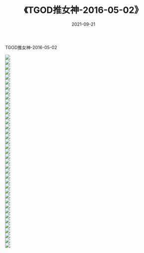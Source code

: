 ﻿---
layout: post
title:  《TGOD推女神-2016-05-02》
date:   2021-09-21
img: http://img.660000.xyz/Sharelink/网络美图/2021/TGOD推女神-2016-05-02/000.jpg
categories: [美女, 清纯, 唯美]
---

TGOD推女神-2016-05-02

  ![](http://img.660000.xyz/Sharelink/网络美图/2021/TGOD推女神-2016-05-02/001.jpg) <br> ![](http://img.660000.xyz/Sharelink/网络美图/2021/TGOD推女神-2016-05-02/002.jpg) <br> ![](http://img.660000.xyz/Sharelink/网络美图/2021/TGOD推女神-2016-05-02/003.jpg) <br> ![](http://img.660000.xyz/Sharelink/网络美图/2021/TGOD推女神-2016-05-02/004.jpg) <br> ![](http://img.660000.xyz/Sharelink/网络美图/2021/TGOD推女神-2016-05-02/005.jpg) <br> ![](http://img.660000.xyz/Sharelink/网络美图/2021/TGOD推女神-2016-05-02/006.jpg) <br> ![](http://img.660000.xyz/Sharelink/网络美图/2021/TGOD推女神-2016-05-02/007.jpg) <br> ![](http://img.660000.xyz/Sharelink/网络美图/2021/TGOD推女神-2016-05-02/008.jpg) <br> ![](http://img.660000.xyz/Sharelink/网络美图/2021/TGOD推女神-2016-05-02/009.jpg) <br> ![](http://img.660000.xyz/Sharelink/网络美图/2021/TGOD推女神-2016-05-02/010.jpg) <br> ![](http://img.660000.xyz/Sharelink/网络美图/2021/TGOD推女神-2016-05-02/011.jpg) <br> ![](http://img.660000.xyz/Sharelink/网络美图/2021/TGOD推女神-2016-05-02/012.jpg) <br> ![](http://img.660000.xyz/Sharelink/网络美图/2021/TGOD推女神-2016-05-02/013.jpg) <br> ![](http://img.660000.xyz/Sharelink/网络美图/2021/TGOD推女神-2016-05-02/014.jpg) <br> ![](http://img.660000.xyz/Sharelink/网络美图/2021/TGOD推女神-2016-05-02/015.jpg) <br> ![](http://img.660000.xyz/Sharelink/网络美图/2021/TGOD推女神-2016-05-02/016.jpg) <br> ![](http://img.660000.xyz/Sharelink/网络美图/2021/TGOD推女神-2016-05-02/017.jpg) <br> ![](http://img.660000.xyz/Sharelink/网络美图/2021/TGOD推女神-2016-05-02/018.jpg) <br> ![](http://img.660000.xyz/Sharelink/网络美图/2021/TGOD推女神-2016-05-02/019.jpg) <br> ![](http://img.660000.xyz/Sharelink/网络美图/2021/TGOD推女神-2016-05-02/020.jpg) <br> ![](http://img.660000.xyz/Sharelink/网络美图/2021/TGOD推女神-2016-05-02/021.jpg) <br> ![](http://img.660000.xyz/Sharelink/网络美图/2021/TGOD推女神-2016-05-02/022.jpg) <br> ![](http://img.660000.xyz/Sharelink/网络美图/2021/TGOD推女神-2016-05-02/023.jpg) <br> ![](http://img.660000.xyz/Sharelink/网络美图/2021/TGOD推女神-2016-05-02/024.jpg) <br> ![](http://img.660000.xyz/Sharelink/网络美图/2021/TGOD推女神-2016-05-02/025.jpg) <br> ![](http://img.660000.xyz/Sharelink/网络美图/2021/TGOD推女神-2016-05-02/026.jpg) <br> ![](http://img.660000.xyz/Sharelink/网络美图/2021/TGOD推女神-2016-05-02/027.jpg) <br> ![](http://img.660000.xyz/Sharelink/网络美图/2021/TGOD推女神-2016-05-02/028.jpg) <br> ![](http://img.660000.xyz/Sharelink/网络美图/2021/TGOD推女神-2016-05-02/029.jpg) <br> ![](http://img.660000.xyz/Sharelink/网络美图/2021/TGOD推女神-2016-05-02/030.jpg) <br> ![](http://img.660000.xyz/Sharelink/网络美图/2021/TGOD推女神-2016-05-02/031.jpg) <br> ![](http://img.660000.xyz/Sharelink/网络美图/2021/TGOD推女神-2016-05-02/032.jpg) <br> ![](http://img.660000.xyz/Sharelink/网络美图/2021/TGOD推女神-2016-05-02/033.jpg) <br> ![](http://img.660000.xyz/Sharelink/网络美图/2021/TGOD推女神-2016-05-02/034.jpg) <br> ![](http://img.660000.xyz/Sharelink/网络美图/2021/TGOD推女神-2016-05-02/035.jpg) <br> ![](http://img.660000.xyz/Sharelink/网络美图/2021/TGOD推女神-2016-05-02/036.jpg) <br> ![](http://img.660000.xyz/Sharelink/网络美图/2021/TGOD推女神-2016-05-02/037.jpg) <br> ![](http://img.660000.xyz/Sharelink/网络美图/2021/TGOD推女神-2016-05-02/038.jpg) <br> ![](http://img.660000.xyz/Sharelink/网络美图/2021/TGOD推女神-2016-05-02/039.jpg) <br>